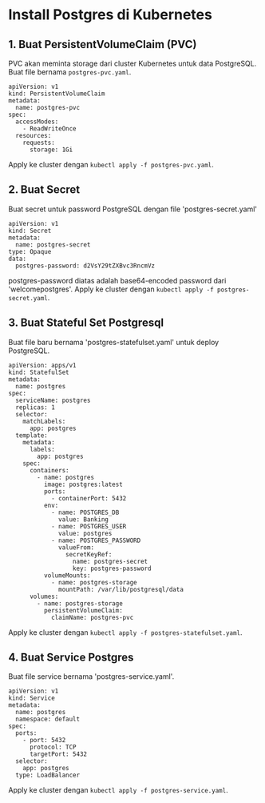 # Install Postgres di Kubernetes
## 1. Buat PersistentVolumeClaim (PVC)
PVC akan meminta storage dari cluster Kubernetes untuk data PostgreSQL. Buat file bernama `postgres-pvc.yaml`.

```
apiVersion: v1
kind: PersistentVolumeClaim
metadata:
  name: postgres-pvc
spec:
  accessModes:
    - ReadWriteOnce
  resources:
    requests:
      storage: 1Gi
```

Apply ke cluster dengan `kubectl apply -f postgres-pvc.yaml`.

## 2. Buat Secret 
Buat secret untuk password PostgreSQL dengan file 'postgres-secret.yaml'

```
apiVersion: v1
kind: Secret
metadata:
  name: postgres-secret
type: Opaque
data:
  postgres-password: d2VsY29tZXBvc3RncmVz
```
postgres-password diatas adalah base64-encoded password dari 'welcomepostgres'. Apply ke cluster dengan `kubectl apply -f postgres-secret.yaml`.

## 3. Buat Stateful Set Postgresql

Buat file baru bernama 'postgres-statefulset.yaml' untuk deploy PostgreSQL. 

```
apiVersion: apps/v1
kind: StatefulSet
metadata:
  name: postgres
spec:
  serviceName: postgres
  replicas: 1
  selector:
    matchLabels:
      app: postgres
  template:
    metadata:
      labels:
        app: postgres
    spec:
      containers:
        - name: postgres
          image: postgres:latest
          ports:
            - containerPort: 5432
          env:
            - name: POSTGRES_DB
              value: Banking
            - name: POSTGRES_USER
              value: postgres
            - name: POSTGRES_PASSWORD
              valueFrom:
                secretKeyRef:
                  name: postgres-secret
                  key: postgres-password
          volumeMounts:
            - name: postgres-storage
              mountPath: /var/lib/postgresql/data
      volumes:
        - name: postgres-storage
          persistentVolumeClaim:
            claimName: postgres-pvc
```

Apply ke cluster dengan `kubectl apply -f postgres-statefulset.yaml`.

## 4. Buat Service Postgres

Buat file service bernama 'postgres-service.yaml'.

```
apiVersion: v1
kind: Service
metadata:
  name: postgres
  namespace: default
spec:
  ports:
    - port: 5432
      protocol: TCP
      targetPort: 5432
  selector:
    app: postgres
  type: LoadBalancer
```

Apply ke cluster dengan `kubectl apply -f postgres-service.yaml`.


